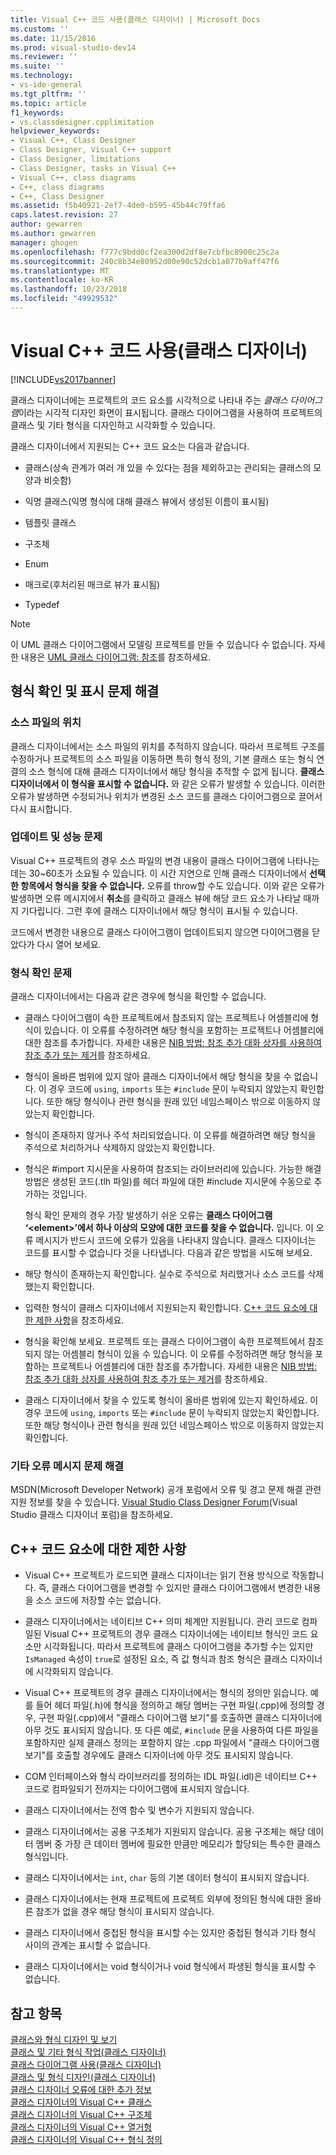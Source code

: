 ```yaml
---
title: Visual C++ 코드 사용(클래스 디자이너) | Microsoft Docs
ms.custom: ''
ms.date: 11/15/2016
ms.prod: visual-studio-dev14
ms.reviewer: ''
ms.suite: ''
ms.technology:
- vs-ide-general
ms.tgt_pltfrm: ''
ms.topic: article
f1_keywords:
- vs.classdesigner.cpplimitation
helpviewer_keywords:
- Visual C++, Class Designer
- Class Designer, Visual C++ support
- Class Designer, limitations
- Class Designer, tasks in Visual C++
- Visual C++, class diagrams
- C++, class diagrams
- C++, Class Designer
ms.assetid: f5b40921-2ef7-4de0-b595-45b44c79ffa6
caps.latest.revision: 27
author: gewarren
ms.author: gewarren
manager: ghogen
ms.openlocfilehash: f777c9bdd0cf2ea300d2df8e7cbfbc8900c25c2a
ms.sourcegitcommit: 240c8b34e80952d00e90c52dcb1a077b9aff47f6
ms.translationtype: MT
ms.contentlocale: ko-KR
ms.lasthandoff: 10/23/2018
ms.locfileid: "49929532"
---
```

# <a name="working-with-visual-c-code-class-designer"></a>Visual C++ 코드 사용(클래스 디자이너)
[!INCLUDE[vs2017banner](../includes/vs2017banner.md)]

클래스 디자이너에는 프로젝트의 코드 요소를 시각적으로 나타내 주는 *클래스 다이어그램*이라는 시각적 디자인 화면이 표시됩니다. 클래스 다이어그램을 사용하여 프로젝트의 클래스 및 기타 형식을 디자인하고 시각화할 수 있습니다.  
  
 클래스 디자이너에서 지원되는 C++ 코드 요소는 다음과 같습니다.  
  
-   클래스(상속 관계가 여러 개 있을 수 있다는 점을 제외하고는 관리되는 클래스의 모양과 비슷함)  
  
-   익명 클래스(익명 형식에 대해 클래스 뷰에서 생성된 이름이 표시됨)  
  
-   템플릿 클래스  
  
-   구조체  
  
-   Enum  
  
-   매크로(후처리된 매크로 뷰가 표시됨)  
  
-   Typedef  
  
> [!NOTE]
>  이 UML 클래스 다이어그램에서 모델링 프로젝트를 만들 수 있습니다 수 없습니다. 자세한 내용은 [UML 클래스 다이어그램: 참조](../modeling/uml-class-diagrams-reference.md)를 참조하세요.  
  
## <a name="troubleshooting-type-resolution-and-display-issues"></a>형식 확인 및 표시 문제 해결  
  
### <a name="location-of-source-files"></a>소스 파일의 위치  
 클래스 디자이너에서는 소스 파일의 위치를 추적하지 않습니다. 따라서 프로젝트 구조를 수정하거나 프로젝트의 소스 파일을 이동하면 특히 형식 정의, 기본 클래스 또는 형식 연결의 소스 형식에 대해 클래스 디자이너에서 해당 형식을 추적할 수 없게 됩니다. **클래스 디자이너에서 이 형식을 표시할 수 없습니다.** 와 같은 오류가 발생할 수 있습니다. 이러한 오류가 발생하면 수정되거나 위치가 변경된 소스 코드를 클래스 다이어그램으로 끌어서 다시 표시합니다.  
  
### <a name="update-and-performance-issues"></a>업데이트 및 성능 문제  
 Visual C++ 프로젝트의 경우 소스 파일의 변경 내용이 클래스 다이어그램에 나타나는 데는 30~60초가 소요될 수 있습니다. 이 시간 지연으로 인해 클래스 디자이너에서 **선택한 항목에서 형식을 찾을 수 없습니다.** 오류를 throw할 수도 있습니다. 이와 같은 오류가 발생하면 오류 메시지에서 **취소**를 클릭하고 클래스 뷰에 해당 코드 요소가 나타날 때까지 기다립니다. 그런 후에 클래스 디자이너에서 해당 형식이 표시될 수 있습니다.  
  
 코드에서 변경한 내용으로 클래스 다이어그램이 업데이트되지 않으면 다이어그램을 닫았다가 다시 열어 보세요.  
  
### <a name="type-resolution-issues"></a>형식 확인 문제  
 클래스 디자이너에서는 다음과 같은 경우에 형식을 확인할 수 없습니다.  
  
- 클래스 다이어그램이 속한 프로젝트에서 참조되지 않는 프로젝트나 어셈블리에 형식이 있습니다. 이 오류를 수정하려면 해당 형식을 포함하는 프로젝트나 어셈블리에 대한 참조를 추가합니다. 자세한 내용은 [NIB 방법: 참조 추가 대화 상자를 사용하여 참조 추가 또는 제거](http://msdn.microsoft.com/en-us/3bd75d61-f00c-47c0-86a2-dd1f20e231c9)를 참조하세요.  
  
- 형식이 올바른 범위에 있지 않아 클래스 디자이너에서 해당 형식을 찾을 수 없습니다. 이 경우 코드에 `using`, `imports` 또는 `#include` 문이 누락되지 않았는지 확인합니다. 또한 해당 형식이나 관련 형식을 원래 있던 네임스페이스 밖으로 이동하지 않았는지 확인합니다.  
  
- 형식이 존재하지 않거나 주석 처리되었습니다. 이 오류를 해결하려면 해당 형식을 주석으로 처리하거나 삭제하지 않았는지 확인합니다.  
  
- 형식은 #import 지시문을 사용하여 참조되는 라이브러리에 있습니다. 가능한 해결 방법은 생성된 코드(.tlh 파일)를 헤더 파일에 대한 #include 지시문에 수동으로 추가하는 것입니다.  
  
  형식 확인 문제의 경우 가장 발생하기 쉬운 오류는 **클래스 다이어그램 ‘\<element>’에서 하나 이상의 모양에 대한 코드를 찾을 수 없습니다.** 입니다. 이 오류 메시지가 반드시 코드에 오류가 있음을 나타내지 않습니다. 클래스 디자이너는 코드를 표시할 수 없습니다 것을 나타냅니다. 다음과 같은 방법을 시도해 보세요.  
  
- 해당 형식이 존재하는지 확인합니다. 실수로 주석으로 처리했거나 소스 코드를 삭제했는지 확인합니다.  
  
- 입력한 형식이 클래스 디자이너에서 지원되는지 확인합니다. [C++ 코드 요소에 대한 제한 사항](#limitations)을 참조하세요.  
  
- 형식을 확인해 보세요. 프로젝트 또는 클래스 다이어그램이 속한 프로젝트에서 참조되지 않는 어셈블리 형식이 있을 수 있습니다. 이 오류를 수정하려면 해당 형식을 포함하는 프로젝트나 어셈블리에 대한 참조를 추가합니다. 자세한 내용은 [NIB 방법: 참조 추가 대화 상자를 사용하여 참조 추가 또는 제거](http://msdn.microsoft.com/en-us/3bd75d61-f00c-47c0-86a2-dd1f20e231c9)를 참조하세요.  
  
- 클래스 디자이너에서 찾을 수 있도록 형식이 올바른 범위에 있는지 확인하세요. 이 경우 코드에 `using`, `imports` 또는 `#include` 문이 누락되지 않았는지 확인합니다. 또한 해당 형식이나 관련 형식을 원래 있던 네임스페이스 밖으로 이동하지 않았는지 확인합니다.  
  
### <a name="troubleshooting-other-error-messages"></a>기타 오류 메시지 문제 해결  
 MSDN(Microsoft Developer Network) 공개 포럼에서 오류 및 경고 문제 해결 관련 지원 정보를 찾을 수 있습니다. [Visual Studio Class Designer Forum](http://go.microsoft.com/fwlink/?linkid=160754)(Visual Studio 클래스 디자이너 포럼)을 참조하세요.  
  
##  <a name="limitations"></a> C++ 코드 요소에 대한 제한 사항  
  
-   Visual C++ 프로젝트가 로드되면 클래스 디자이너는 읽기 전용 방식으로 작동합니다. 즉, 클래스 다이어그램을 변경할 수 있지만 클래스 다이어그램에서 변경한 내용을 소스 코드에 저장할 수는 없습니다.  
  
-   클래스 디자이너에서는 네이티브 C++ 의미 체계만 지원됩니다. 관리 코드로 컴파일된 Visual C++ 프로젝트의 경우 클래스 디자이너에는 네이티브 형식인 코드 요소만 시각화됩니다. 따라서 프로젝트에 클래스 다이어그램을 추가할 수는 있지만 `IsManaged` 속성이 `true`로 설정된 요소, 즉 값 형식과 참조 형식은 클래스 디자이너에 시각화되지 않습니다.  
  
-   Visual C++ 프로젝트의 경우 클래스 디자이너에서는 형식의 정의만 읽습니다. 예를 들어 헤더 파일(.h)에 형식을 정의하고 해당 멤버는 구현 파일(.cpp)에 정의할 경우, 구현 파일(.cpp)에서 "클래스 다이어그램 보기"를 호출하면 클래스 디자이너에 아무 것도 표시되지 않습니다. 또 다른 예로, `#include` 문을 사용하여 다른 파일을 포함하지만 실제 클래스 정의는 포함하지 않는 .cpp 파일에서 "클래스 다이어그램 보기"를 호출할 경우에도 클래스 디자이너에 아무 것도 표시되지 않습니다.  
  
-   COM 인터페이스와 형식 라이브러리를 정의하는 IDL 파일(.idl)은 네이티브 C++ 코드로 컴파일되기 전까지는 다이어그램에 표시되지 않습니다.  
  
-   클래스 디자이너에서는 전역 함수 및 변수가 지원되지 않습니다.  
  
-   클래스 디자이너에서는 공용 구조체가 지원되지 않습니다. 공용 구조체는 해당 데이터 멤버 중 가장 큰 데이터 멤버에 필요한 만큼만 메모리가 할당되는 특수한 클래스 형식입니다.  
  
-   클래스 디자이너에서는 `int`, `char` 등의 기본 데이터 형식이 표시되지 않습니다.  
  
-   클래스 디자이너에서는 현재 프로젝트에 프로젝트 외부에 정의된 형식에 대한 올바른 참조가 없을 경우 해당 형식이 표시되지 않습니다.  
  
-   클래스 디자이너에서 중첩된 형식을 표시할 수는 있지만 중첩된 형식과 기타 형식 사이의 관계는 표시할 수 없습니다.  
  
-   클래스 디자이너에서는 void 형식이거나 void 형식에서 파생된 형식을 표시할 수 없습니다.  
  
## <a name="see-also"></a>참고 항목  
 [클래스와 형식 디자인 및 보기](../ide/designing-and-viewing-classes-and-types.md)   
 [클래스 및 기타 형식 작업(클래스 디자이너)](../ide/working-with-classes-and-other-types-class-designer.md)   
 [클래스 다이어그램 사용(클래스 디자이너)](../ide/working-with-class-diagrams-class-designer.md)   
 [클래스 및 형식 디자인(클래스 디자이너)](../ide/designing-classes-and-types-class-designer.md)   
 [클래스 디자이너 오류에 대한 추가 정보](../ide/additional-information-about-class-designer-errors.md)   
 [클래스 디자이너의 Visual C++ 클래스](../ide/visual-cpp-classes-in-class-designer.md)   
 [클래스 디자이너의 Visual C++ 구조체](../ide/visual-cpp-structures-in-class-designer.md)   
 [클래스 디자이너의 Visual C++ 열거형](../ide/visual-cpp-enumerations-in-class-designer.md)   
 [클래스 디자이너의 Visual C++ 형식 정의](../ide/visual-cpp-typedefs-in-class-designer.md)



